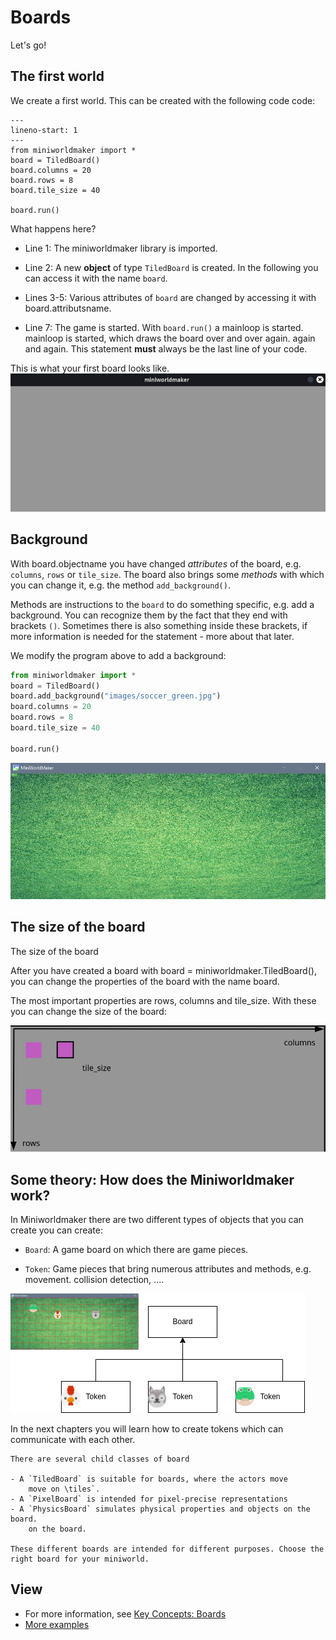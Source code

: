 # Boards

Let's go!

## The first world

We create a first world. This can be created with the following code
code:

``` {code-block} python
---
lineno-start: 1
---
from miniworldmaker import *
board = TiledBoard()
board.columns = 20
board.rows = 8
board.tile_size = 40

board.run()
```

What happens here?

* Line 1: The miniworldmaker library is imported.

* Line 2: A new **object** of type `TiledBoard` is created. In the following you can access it with the name `board`.

* Lines 3-5: Various attributes of `board` are changed by accessing it with board.attributsname.

* Line 7: The game is started. With `board.run()` a mainloop is started.
    mainloop is started, which draws the board over and over again.
    again and again. This statement **must** always be the last line of your
    code.

This is what your first board looks like.
![First Miniworldmaker Example](../_images/first_board.png)

## Background

With board.objectname you have changed *attributes* of the board,
e.g. `columns`, `rows` or `tile_size`.
The board also brings some *methods* with which you can change it,
e.g. the method `add_background()`.

Methods are instructions to the `board` to do something specific, e.g. add a background.
You can recognize them by the fact that they end with brackets `()`. Sometimes there is also something inside these brackets,
if more information is needed for the statement - more about that later.

We modify the program above to add a background:

``` python
from miniworldmaker import *
board = TiledBoard()
board.add_background("images/soccer_green.jpg")
board.columns = 20
board.rows = 8
board.tile_size = 40

board.run()
```


![First Miniworldmaker Example](../_images/first.jpg)

## The size of the board

The size of the board

After you have created a board with board = miniworldmaker.TiledBoard(),
you can change the properties of the board with the name board.

The most important properties are rows, columns and tile_size.
With these you can change the size of the board:

![TiledBoard - rows and columns](../_images/tiled_board.png)

## Some theory: How does the Miniworldmaker work?

In Miniworldmaker there are two different types of objects that you can create
you can create:

* `Board`: A game board on which there are game pieces.

* `Token`: Game pieces that bring numerous attributes and methods, e.g. movement. collision detection, \....

<img class="autowidth" src="../_images/board_and_tokens.png" alt="Board and Tokens"/>

In the next chapters you will learn how to create tokens which can
communicate with each other.

``` {note}
There are several child classes of board

- A `TiledBoard` is suitable for boards, where the actors move
    move on \tiles`.
- A `PixelBoard` is intended for pixel-precise representations
- A `PhysicsBoard` simulates physical properties and objects on the board.
    on the board.

These different boards are intended for different purposes. Choose the right board for your miniworld.
```

## View

* For more information, see [Key Concepts: Boards](/key_concepts/boards)
* [More examples](https://codeberg.org/a_siebel/miniworldmaker_cookbook/src/branch/main/tests/1%20Costumes%20and%20Backgrounds)
